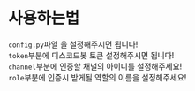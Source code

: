 # 사용하는법
`config.py`파일 을 설정해주시면 됩니다!\
`token`부분에 디스코드봇 토큰 설정해주시면 됩니다!\
`channel`부분에 인증할 채널의 아이디를 설정해주세요!\
`role`부분에 인증시 받게될 역할의 이름을 설정해주세요!
